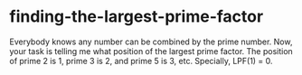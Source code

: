 # finding-the-largest-prime-factor
 Everybody knows any number can be combined by the prime number. Now, your task is telling me what position of the largest prime factor. The position of prime 2 is 1, prime 3 is 2, and prime 5 is 3, etc. Specially, LPF(1) = 0.
